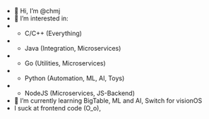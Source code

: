 - 👋 Hi, I’m @chmj
- 👀 I’m interested in:
- - C/C++ (Everything)
- - Java (Integration, Microservices)
- - Go (Utilities, Microservices)
- - Python (Automation, ML, AI, Toys)
- - NodeJS (Microservices, JS-Backend)
- 🌱 I’m currently learning BigTable, ML and AI, Switch for visionOS
- I suck at frontend code (O_o),

<!---
chmj/chmj is a ✨ special ✨ repository because its `README.md` (this file) appears on your GitHub profile.
You can click the Preview link to take a look at your changes.
--->
